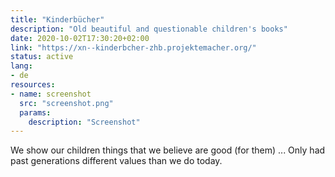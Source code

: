 ```yaml
---
title: "Kinderbücher"
description: "Old beautiful and questionable children's books"
date: 2020-10-02T17:30:20+02:00
link: "https://xn--kinderbcher-zhb.projektemacher.org/"
status: active
lang:
- de
resources:
- name: screenshot
  src: "screenshot.png"
  params:
    description: "Screenshot"
---
```

We show our children things that we believe are good (for them) ...
Only had past generations different values ​​than we do today.
